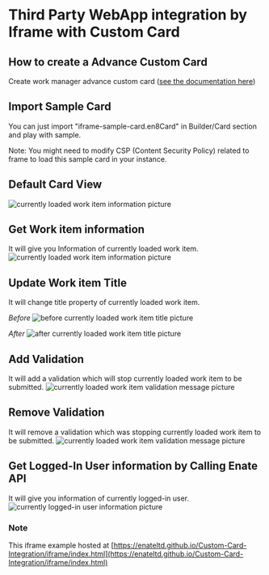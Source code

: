 # Third Party WebApp integration by Iframe with Custom Card

## How to create a Advance Custom Card

Create work manager advance custom card ([see the documentation here](https://docs.enate.net/enate-help/builder/builder-2021.1/custom-data-and-custom-card-configuration/super-flexible-cards))

## Import Sample Card

You can just import "iframe-sample-card.en8Card" in Builder/Card section and play with sample.

Note: You might need to modify CSP (Content Security Policy) related to frame to load this sample card in your instance.

## Default Card View

![currently loaded work item information picture](https://enateltd.github.io/Custom-Card-Integration/iframe/docs/default.jpg)

## Get Work item information

It will give you Information of currently loaded work item.
![currently loaded work item information picture](https://enateltd.github.io/Custom-Card-Integration/iframe/docs/pkt-info.jpg)

## Update Work item Title

It will change title property of currently loaded work item.

*Before*
![before currently loaded work item title picture](https://enateltd.github.io/Custom-Card-Integration/iframe/docs/pkt-title0.jpg)

*After*
![after currently loaded work item title picture](https://enateltd.github.io/Custom-Card-Integration/iframe/docs/pkt-title1.jpg)

## Add Validation

It will add a validation which will stop currently loaded work item to be submitted.
![currently loaded work item validation message picture](https://enateltd.github.io/Custom-Card-Integration/iframe/docs/vld-added.jpg)

## Remove Validation

It will remove a validation which was stopping currently loaded work item to be submitted.
![currently loaded work item validation message picture](https://enateltd.github.io/Custom-Card-Integration/iframe/docs/vld-removed.jpg)


## Get Logged-In User information by Calling Enate API

It will give you information of currently logged-in user.
![currently logged-in user information picture](https://enateltd.github.io/Custom-Card-Integration/iframe/docs/user-info.jpg)


### Note

This iframe example hosted at [https://enateltd.github.io/Custom-Card-Integration/iframe/index.html](https://enateltd.github.io/Custom-Card-Integration/iframe/index.html)
